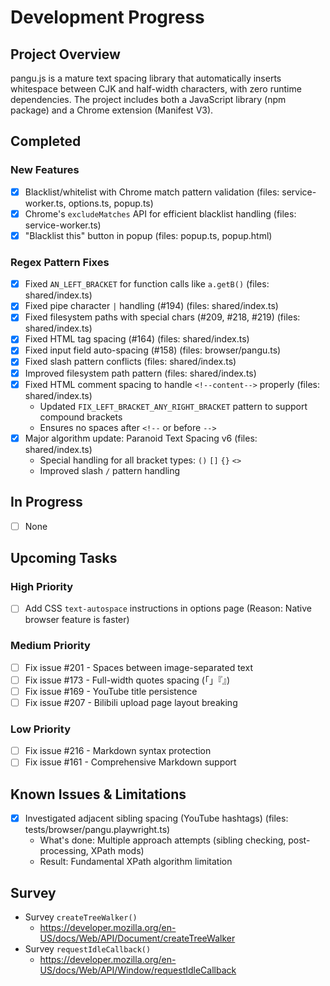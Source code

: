 # Development Progress

## Project Overview

pangu.js is a mature text spacing library that automatically inserts whitespace between CJK and half-width characters, with zero runtime dependencies. The project includes both a JavaScript library (npm package) and a Chrome extension (Manifest V3).

## Completed

### New Features

- [x] Blacklist/whitelist with Chrome match pattern validation (files: service-worker.ts, options.ts, popup.ts)
- [x] Chrome's `excludeMatches` API for efficient blacklist handling (files: service-worker.ts)
- [x] "Blacklist this" button in popup (files: popup.ts, popup.html)

### Regex Pattern Fixes

- [x] Fixed `AN_LEFT_BRACKET` for function calls like `a.getB()` (files: shared/index.ts)
- [x] Fixed pipe character `|` handling (#194) (files: shared/index.ts)
- [x] Fixed filesystem paths with special chars (#209, #218, #219) (files: shared/index.ts)
- [x] Fixed HTML tag spacing (#164) (files: shared/index.ts)
- [x] Fixed input field auto-spacing (#158) (files: browser/pangu.ts)
- [x] Fixed slash pattern conflicts (files: shared/index.ts)
- [x] Improved filesystem path pattern (files: shared/index.ts)
- [x] Fixed HTML comment spacing to handle `<!--content-->` properly (files: shared/index.ts)
  - Updated `FIX_LEFT_BRACKET_ANY_RIGHT_BRACKET` pattern to support compound brackets
  - Ensures no spaces after `<!--` or before `-->`
- [x] Major algorithm update: Paranoid Text Spacing v6 (files: shared/index.ts)
  - Special handling for all bracket types: `()` `[]` `{}` `<>`
  - Improved slash `/` pattern handling

## In Progress

- [ ] None

## Upcoming Tasks

### High Priority

- [ ] Add CSS `text-autospace` instructions in options page (Reason: Native browser feature is faster)

### Medium Priority

- [ ] Fix issue #201 - Spaces between image-separated text
- [ ] Fix issue #173 - Full-width quotes spacing (「」『』)
- [ ] Fix issue #169 - YouTube title persistence
- [ ] Fix issue #207 - Bilibili upload page layout breaking

### Low Priority

- [ ] Fix issue #216 - Markdown syntax protection
- [ ] Fix issue #161 - Comprehensive Markdown support

## Known Issues & Limitations

- [x] Investigated adjacent sibling spacing (YouTube hashtags) (files: tests/browser/pangu.playwright.ts)
  - What's done: Multiple approach attempts (sibling checking, post-processing, XPath mods)
  - Result: Fundamental XPath algorithm limitation

## Survey

- Survey `createTreeWalker()`
  - https://developer.mozilla.org/en-US/docs/Web/API/Document/createTreeWalker
- Survey `requestIdleCallback()`
  - https://developer.mozilla.org/en-US/docs/Web/API/Window/requestIdleCallback
